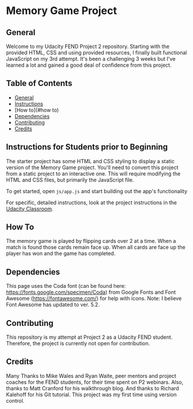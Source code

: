 # Memory Game Project

## General

Welcome to my Udacity FEND Project 2 repository. Starting with the provided HTML, CSS and using provided resources, I finally built functional JavaScript on my 3rd attempt. It's been a challenging 3 weeks but I've learned a lot and gained a good deal of confidence from this project.

## Table of Contents

* [General](#)
* [Instructions](#instructions)
* [How to](#how to)
* [Dependencies](#dependencies)
* [Contributing](#contributing)
* [Credits](#credits)

## Instructions for Students prior to Beginning

The starter project has some HTML and CSS styling to display a static version of the Memory Game project. You'll need to convert this project from a static project to an interactive one. This will require modifying the HTML and CSS files, but primarily the JavaScript file.

To get started, open `js/app.js` and start building out the app's functionality

For specific, detailed instructions, look at the project instructions in the [Udacity Classroom](https://classroom.udacity.com/me).

## How To

The memory game is played by flipping cards over 2 at a time. When a match is found those cards remain face up. When all cards are face up the player has won and the game has completed.

## Dependencies

This page uses the Coda font (can be found here: https://fonts.google.com/specimen/Coda) from Google Fonts and Font Awesome (https://fontawesome.com/) for help with icons. Note: I believe Font Awesome has updated to ver. 5.2.

## Contributing

This repository is my attempt at Project 2 as a Udacity FEND student. Therefore, the project is currently not open for contribution.

## Credits

Many Thanks to Mike Wales and Ryan Waite, peer mentors and project coaches for the FEND students, for their time spent on P2 webinars. Also, thanks to Matt Cranford for his walkthrough blog. And thanks to Richard Kalehoff for his Git tutorial. This project was my first time using version control.